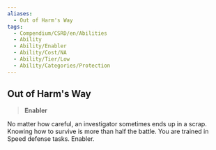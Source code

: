 ```yaml
---
aliases:
  - Out of Harm's Way
tags:
  - Compendium/CSRD/en/Abilities
  - Ability
  - Ability/Enabler
  - Ability/Cost/NA
  - Ability/Tier/Low
  - Ability/Categories/Protection
---
```

  
    
## Out of Harm's Way    
>**Enabler**  
    
No matter how careful, an investigator sometimes ends up in a scrap. Knowing how to survive is more than half the battle. You are trained in Speed defense tasks. Enabler.